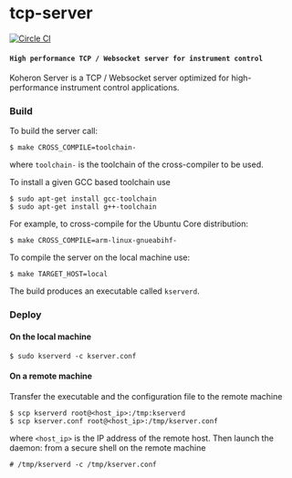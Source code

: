 # tcp-server

[![Circle CI](https://circleci.com/gh/Koheron/tcp-server.svg?style=shield)](https://circleci.com/gh/Koheron/tcp-server)

#### `High performance TCP / Websocket server for instrument control`

Koheron Server is a TCP / Websocket server optimized for high-performance instrument control applications.

### Build

To build the server call:
```
$ make CROSS_COMPILE=toolchain-
```
where `toolchain-` is the toolchain of the cross-compiler to be used.

To install a given GCC based toolchain use
```
$ sudo apt-get install gcc-toolchain
$ sudo apt-get install g++-toolchain
```

For example, to cross-compile for the Ubuntu Core distribution: 
```
$ make CROSS_COMPILE=arm-linux-gnueabihf-
```

To compile the server on the local machine use:
```
$ make TARGET_HOST=local
```

The build produces an executable called `kserverd`.

### Deploy

#### On the local machine

```
$ sudo kserverd -c kserver.conf
```

#### On a remote machine

Transfer the executable and the configuration file to the remote machine
```
$ scp kserverd root@<host_ip>:/tmp:kserverd
$ scp kserver.conf root@<host_ip>:/tmp/kserver.conf
```
where `<host_ip>` is the IP address of the remote host. Then launch the daemon: from a secure shell on the remote machine
```
# /tmp/kserverd -c /tmp/kserver.conf
```
